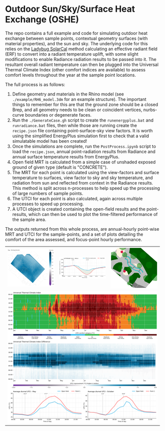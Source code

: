 # Outdoor Sun/Sky/Surface Heat Exchange (OSHE)

The repo contains a full example and code for simulating outdoor heat exchange between sample points, contextual geometry surfaces (with material properties), and the sun and sky. The underlying code for this relies on the [Ladybug SolarCal](https://github.com/ladybug-tools/ladybug-comfort/blob/master/ladybug_comfort/solarcal.py) method calculating an effective radiant field (ERF) to convert into a radiant temperature uplift, with some slight modifications to enable Radiance radiation results to be passed into it. The resultant overall radiant temperature can then be plugged into the Universal Thermal Climate Index (other comfort indices are available) to assess comfort levels throughout the year at the sample point locations.
 
The full process is as follows:
1. Define geometry and materials in the Rhino model (see `./example/RH6_model.3dm` for an example structure). The important things to remember for this are that the ground zone should be a closed Brep, and all geometry needs to be clean or coincident vertices, nurbs-curve boundaries or degenerate faces.
2. Run the `./GenerateCase.gh` script to create the `runenergyplus.bat` and `runradiance.bat` files, then while those are running create the `recipe.json` file containing point-surface-sky view factors. It is worth using the simplified EnergyPlus simulation first to check that a valid simulatable model has been created!
3. Once the simulations are complete, run the `PostProcess.ipynb` script to load the `recipe.json`, annual point-radiation results from Radiance and annual surface temperature results from EnergyPlus.
4. Open field MRT is calculated from a simple case of unshaded exposed ground of given type (default is "CONCRETE").
5. The MRT for each point is calculated using the view-factors and surface temperature to surfaces, view factor to sky and sky temperature, and radiation from sun and reflected from context in the Radiance results. This method is split across n-processes to help speed up the processing of large numbers of sample points.
6. The UTCI for each point is also calculated, again across multiple processes to speed up processing.
7. A UTCI object is created containing the open-field results and the point-results, which can then be used to plot the time-filtered performance of the sample area. 

The outputs returned from this whole process, are annual-hourly point-wise MRT and UTCI for the sample-points, and a set of plots detailing the comfort of the area assessed, and focus-point hourly performance.






<table style="width:100%">
  <tr>
    <td>
        <img src="https://github.com/tg359/oshe/blob/ghadan21/example/plots/reduction_may_morningshoulder.png" alt="May morning UTCI comfort improvement"> 
    </td>
    <td>
        <img src="https://github.com/tg359/oshe/blob/ghadan21/example/plots/comfortable_hours_annual.png" alt="Annual comfortable hours - comparison between open field and sampled points">
    </td>
    <td>
        <img src="https://github.com/tg359/oshe/blob/ghadan21/example/plots/context_focuspts.png" alt="Context geometry and focus points"> 
    </td>
  </tr>
  <tr>
    <td colspan="3">
       <img src="https://github.com/tg359/oshe/blob/ghadan21/example/plots/pt0001_collected.png" alt="Focus point open field comparison"> 
    </td>
    
  </tr>
</table>